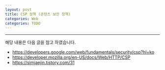 ```yaml
---
layout: post
title: CSP 정책 (콘텐츠 보안 정책)
categories: Web
categories: TODO
---
```



----
해당 내용은 다음 글을 참고 하였습니다.
- https://developers.google.com/web/fundamentals/security/csp?hl=ko
- https://developer.mozilla.org/en-US/docs/Web/HTTP/CSP
- https://simjaejin.tistory.com/31